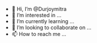 - 👋 Hi, I’m @Durjoymitra
- 👀 I’m interested in ...
- 🌱 I’m currently learning ...
- 💞️ I’m looking to collaborate on ...
- 📫 How to reach me ...

<!---
Durjoymitra/Durjoymitra is a ✨ special ✨ repository because its `README.md` (this file) appears on your GitHub profile.
You can click the Preview link to take a look at your changes.
--->
